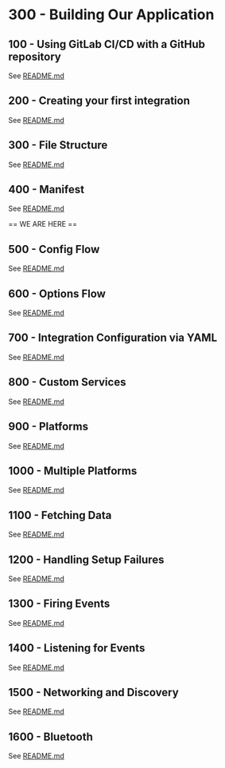 # 300 - Building Our Application

## 100 - Using GitLab CI/CD with a GitHub repository

See [README.md](./100/README.md)

## 200 - Creating your first integration

See [README.md](./200/README.md)

## 300 - File Structure

See [README.md](./300/README.md)

## 400 - Manifest

See [README.md](./400/README.md)

== WE ARE HERE ==

## 500 - Config Flow

See [README.md](./500/README.md)

## 600 - Options Flow

See [README.md](./600/README.md)

## 700 - Integration Configuration via YAML

See [README.md](./700/README.md)

## 800 - Custom Services

See [README.md](./800/README.md)

## 900 - Platforms

See [README.md](./900/README.md)

## 1000 - Multiple Platforms

See [README.md](./1000/README.md)

## 1100 - Fetching Data

See [README.md](./1100/README.md)

## 1200 - Handling Setup Failures

See [README.md](./1200/README.md)

## 1300 - Firing Events

See [README.md](./1300/README.md)

## 1400 - Listening for Events

See [README.md](./1400/README.md)

## 1500 - Networking and Discovery

See [README.md](./1500/README.md)

## 1600 - Bluetooth

See [README.md](./1600/README.md)

